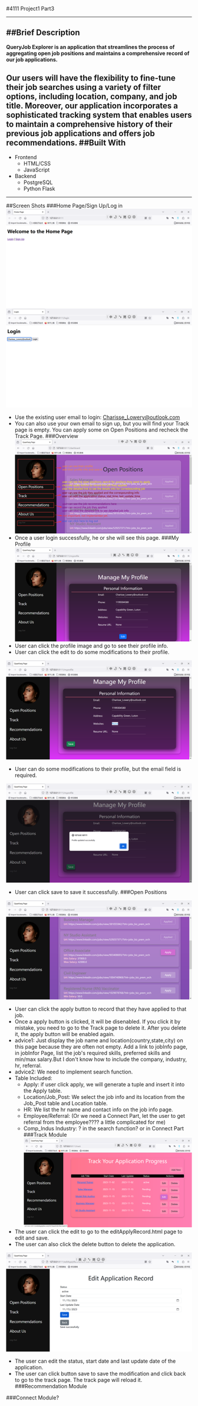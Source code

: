 #4111 Project1 Part3
***
##Brief Description
---
**QueryJob Explorer is an application that streamlines the process of aggregating open job positions and maintains a comprehensive record of our job applications.**

Our users will have the flexibility to fine-tune their job searches using a variety of filter options, including location, company, and job title. Moreover, our application incorporates a sophisticated tracking system that enables users to maintain a comprehensive
history of their previous job applications and offers job recommendations.
##Built With
---
+ Frontend
  - HTML/CSS
  - JavaScript
+ Backend
  - PostgreSQL
  - Python Flask
---
##Screen Shots
###Home Page/Sign Up/Log in
![homePage](static/homepage.png)
![login](static/loginPage.png)
* Use the existing user email to login: 
Charisse_Lowery@outlook.com
* You can also use your own email to sign up, but you will find your Track page is empty. You can apply some on Open Positions and recheck the Track Page.
###Overview
![overview](static/overviewPage.png)
* Once a user login successfully, he or she will see this page.
###My Profile
![myProfile](static/myProfile.png)
* User can click the profile image and go to see their profile info. 
* User can click the edit to do some modifications to their profile.

![myProfileEdit](static/myProfileEdit.png)
* User can do some modifications to their profile, but the email field is required.

![myProfileSave](static/savemyProfilePage.png)
* User can click save to save it successfully.
###Open Positions

![openPosition](static/openPositionPage.png)
* User can click the apply button to record that they have applied to that job.
* Once a apply button is clicked, it will be disenabled. If you click it by mistake, you need to go to the Track page to delete it. After you delete it, the apply button will be enabled again.
* advice1: Just display the job name and location(country,state,city) on this page because they are often not empty. Add a link to jobInfo page, in jobInfor Page, list the job's required skills, preferred skills and min/max salary.But I don't know how to include the company, industry, hr, referral.
* advice2: We need to implement search function.
* Table Included: 
  - Apply: if user click apply, we will generate a tuple and insert it into the Apply table.
  - Location/Job_Post: We select the job info and its location from the Job_Post table and Location table.
  - HR: We list the hr name and contact info on the job info page.
  - Employee/Referral: (Or we need a Connect Part, let the user to get referral from the employee???? a little complicated for me)
  - Comp_Indus Industry: ? in the search function? or in Connect Part
###Track Module
![track](static/trackPage.png)
* The user can click the edit to go to the editApplyRecord.html page to edit and save. 
* The user can also click the delete button to delete the application.

![track](static/trackEdit.png)
* The user can edit the status, start date and last update date of the application.
* The user can click button save to save the modification and click back to go to the track page. The track page will reload it.
###Recommendation Module

###Connect Module?





